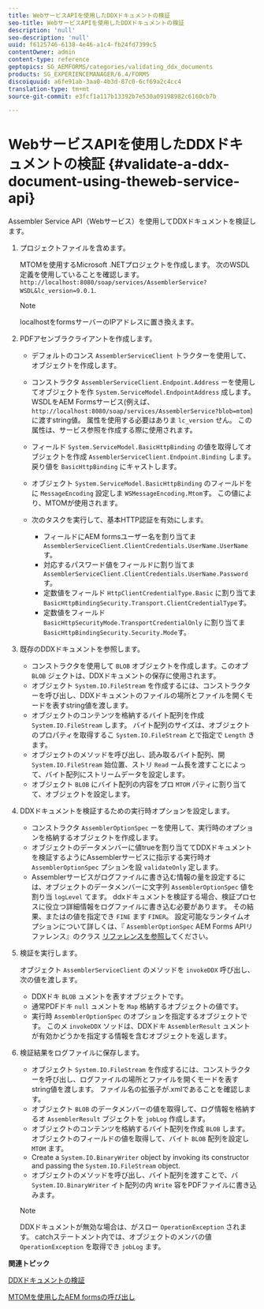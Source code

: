 ```yaml
---
title: WebサービスAPIを使用したDDXドキュメントの検証
seo-title: WebサービスAPIを使用したDDXドキュメントの検証
description: 'null'
seo-description: 'null'
uuid: f6125746-6138-4e46-a1c4-fb24fd7399c5
contentOwner: admin
content-type: reference
geptopics: SG_AEMFORMS/categories/validating_ddx_documents
products: SG_EXPERIENCEMANAGER/6.4/FORMS
discoiquuid: a6fe91ab-3aa0-4b3d-87c0-6cf69a2c4cc4
translation-type: tm+mt
source-git-commit: e3fcf1a117b13392b7e530a09198982c6160cb7b

---
```



# WebサービスAPIを使用したDDXドキュメントの検証 {#validate-a-ddx-document-using-theweb-service-api}

Assembler Service API（Webサービス）を使用してDDXドキュメントを検証します。

1. プロジェクトファイルを含めます。

   MTOMを使用するMicrosoft .NETプロジェクトを作成します。 次のWSDL定義を使用していることを確認します。 `http://localhost:8080/soap/services/AssemblerService?WSDL&lc_version=9.0.1`.

   >[!NOTE]
   >
   >localhostをformsサーバーのIPアドレスに置き換えます。

1. PDFアセンブラクライアントを作成します。

   * デフォルトのコンス `AssemblerServiceClient` トラクターを使用して、オブジェクトを作成します。
   * コンストラクタ `AssemblerServiceClient.Endpoint.Address` ーを使用してオブジェクトを作 `System.ServiceModel.EndpointAddress` 成します。 WSDLをAEM Formsサービス(例えば、 `http://localhost:8080/soap/services/AssemblerService?blob=mtom`)に渡すstring値。 属性を使用する必要はありま `lc_version` せん。 この属性は、サービス参照を作成する際に使用されます。
   * フィールド `System.ServiceModel.BasicHttpBinding` の値を取得してオブジェクトを作成 `AssemblerServiceClient.Endpoint.Binding` します。 戻り値を `BasicHttpBinding` にキャストします。
   * オブジェクト `System.ServiceModel.BasicHttpBinding` のフィールドをに `MessageEncoding` 設定しま `WSMessageEncoding.Mtom`す。 この値により、MTOMが使用されます。
   * 次のタスクを実行して、基本HTTP認証を有効にします。

      * フィールドにAEM formsユーザー名を割り当てま `AssemblerServiceClient.ClientCredentials.UserName.UserName`す。
      * 対応するパスワード値をフィールドに割り当てま `AssemblerServiceClient.ClientCredentials.UserName.Password`す。
      * 定数値をフィールド `HttpClientCredentialType.Basic` に割り当てま `BasicHttpBindingSecurity.Transport.ClientCredentialType`す。
      * 定数値をフィールド `BasicHttpSecurityMode.TransportCredentialOnly` に割り当てま `BasicHttpBindingSecurity.Security.Mode`す。

1. 既存のDDXドキュメントを参照します。

   * コンストラクタを使用して `BLOB` オブジェクトを作成します。このオブ `BLOB` ジェクトは、DDXドキュメントの保存に使用されます。
   * オブジェクト `System.IO.FileStream` を作成するには、コンストラクターを呼び出し、DDXドキュメントのファイルの場所とファイルを開くモードを表すstring値を渡します。
   * オブジェクトのコンテンツを格納するバイト配列を作成 `System.IO.FileStream` します。 バイト配列のサイズは、オブジェクトのプロパティを取得するこ `System.IO.FileStream` とで指定で `Length` きます。
   * オブジェクトのメソッドを呼び出し、読み取るバイト配列、開 `System.IO.FileStream` 始位置、ストリ `Read` ーム長を渡すことによって、バイト配列にストリームデータを設定します。
   * オブジェクト `BLOB` にバイト配列の内容をプロ `MTOM` パティに割り当てて、オブジェクトを設定します。

1. DDXドキュメントを検証するための実行時オプションを設定します。

   * コンストラクタ `AssemblerOptionSpec` ーを使用して、実行時のオプションを格納するオブジェクトを作成します。
   * オブジェクトのデータメンバーに値trueを割り当ててDDXドキュメントを検証するようにAssemblerサービスに指示する実行時オ `AssemblerOptionSpec` プションを設 `validateOnly` 定します。
   * Assemblerサービスがログファイルに書き込む情報の量を設定するには、オブジェクトのデータメンバーに文字列 `AssemblerOptionSpec` 値を割り当 `logLevel` てます。 ddxドキュメントを検証する場合、検証プロセスに役立つ詳細情報をログファイルに書き込む必要があります。 その結果、またはの値を指定でき `FINE` ます `FINER`。 設定可能なランタイムオプションについて詳しくは、『 `AssemblerOptionSpec` AEM Forms APIリファレンス』のクラス [リファレンスを参照し](https://www.adobe.com/go/learn_aemforms_javadocs_63_en)てください。

1. 検証を実行します。

   オブジェクト `AssemblerServiceClient` のメソッドを `invokeDDX` 呼び出し、次の値を渡します。

   * DDXドキ `BLOB` ュメントを表すオブジェクトです。
   * 通常PDFドキ `null` ュメントを `Map` 格納するオブジェクトの値です。
   * 実行時 `AssemblerOptionSpec` のオプションを指定するオブジェクトです。
   このメ `invokeDDX` ソッドは、DDXドキ `AssemblerResult` ュメントが有効かどうかを指定する情報を含むオブジェクトを返します。

1. 検証結果をログファイルに保存します。

   * オブジェクト `System.IO.FileStream` を作成するには、コンストラクターを呼び出し、ログファイルの場所とファイルを開くモードを表すstring値を渡します。 ファイル名の拡張子が.xmlであることを確認します。
   * オブジェクト `BLOB` のデータメンバーの値を取得して、ログ情報を格納するオ `AssemblerResult` ブジェクトを `jobLog` 作成します。
   * オブジェクトのコンテンツを格納するバイト配列を作成 `BLOB` します。 オブジェクトのフィールドの値を取得して、バイト `BLOB` 配列を設定し `MTOM` ます。
   * Create a `System.IO.BinaryWriter` object by invoking its constructor and passing the `System.IO.FileStream` object.
   * オブジェクトのメソッドを呼び出し、バイト配列を渡すことで、バ `System.IO.BinaryWriter` イト配列の内 `Write` 容をPDFファイルに書き込みます。
   >[!NOTE]
   >
   >DDXドキュメントが無効な場合は、がスロー `OperationException` されます。 catchステートメント内では、オブジェクトのメンバの値 `OperationException` を取得でき `jobLog` ます。

**関連トピック**

[DDXドキュメントの検証](/help/forms/developing/validating-ddx-documents.md#validating-ddx-documents)

[MTOMを使用したAEM formsの呼び出し](/help/forms/developing/invoking-aem-forms-using-web.md#invoking-aem-forms-using-mtom)
